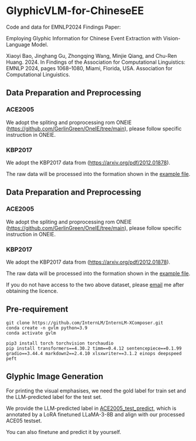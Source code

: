# GlyphicVLM-for-ChineseEE
Code and data for EMNLP2024 Findings Paper: 

Employing Glyphic Information for Chinese Event Extraction with Vision-Language Model.

Xiaoyi Bao, Jinghang Gu, Zhongqing Wang, Minjie Qiang, and Chu-Ren Huang. 2024.  In Findings of the Association for Computational Linguistics: EMNLP 2024, pages 1068–1080, Miami, Florida, USA. Association for Computational Linguistics.


## Data Preparation and Preprocessing

### ACE2005
We adopt the spliting and proprocessing rom ONEIE (https://github.com/GerlinGreen/OneIE/tree/main), please follow specific instruction in ONEIE.

### KBP2017
We adopt the KBP2017 data from  (https://arxiv.org/pdf/2012.01878).

The raw data will be processed into the formation shown in the  [example file](raw_data/raw_data_example.json).


## Data Preparation and Preprocessing

### ACE2005
We adopt the spliting and proprocessing rom ONEIE (https://github.com/GerlinGreen/OneIE/tree/main), please follow specific instruction in ONEIE.

### KBP2017
We adopt the KBP2017 data from  (https://arxiv.org/pdf/2012.01878).

The raw data will be processed into the formation shown in the  [example file](raw_data/raw_data_example.json).

If you do not have access to the two above dataset, please  [email](p2213545413@outlook.com) me after obtaining the licence.


## Pre-requirement

    git clone https://github.com/InternLM/InternLM-XComposer.git
    conda create -n gvlm python=3.9
    conda activate gvlm

    pip3 install torch torchvision torchaudio
    pip install transformers==4.30.2 timm==0.4.12 sentencepiece==0.1.99 gradio==3.44.4 markdown2==2.4.10 xlsxwriter==3.1.2 einops deepspeed peft
    


## Glyphic Image Generation

For printing the visual emphasises, we need the gold label for train set and the LLM-predicted label for the test set.

We provide the LLM-predicted label in [ACE2005_test_predict](raw_data/generated_predictions.jsonl), which is annotated by a LoRA finetuned LLaMA-3-8B and align with our processed ACE05 testset. 

You can also finetune and predict it by yourself.
